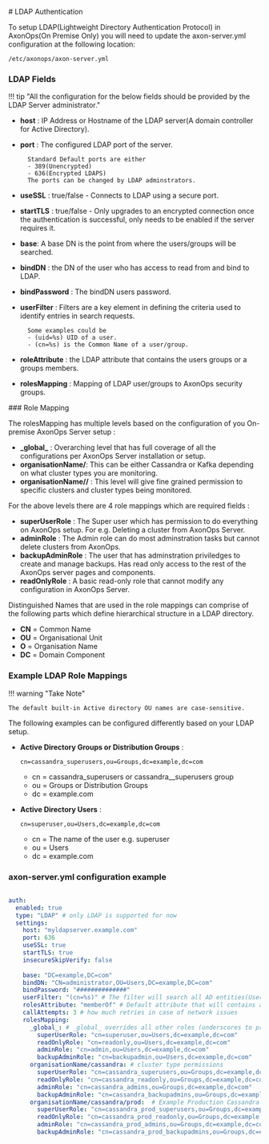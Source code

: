 # LDAP Authentication

To setup LDAP(Lightweight Directory Authentication Protocol) in AxonOps(On Premise Only) you will need to update the axon-server.yml configuration at the following location:

```/etc/axonops/axon-server.yml```


### LDAP Fields

!!! tip "All the configuration for the below fields should be provided by the LDAP Server administrator."

  - **host** : IP Address or Hostname of the LDAP server(A domain controller for Active Directory).
  - **port** : The configured LDAP port of the server.

          Standard Default ports are either 
          - 389(Unencrypted) 
          - 636(Encrypted LDAPS)
          The ports can be changed by LDAP adminstrators.

  - **useSSL** : true/false - Connects to LDAP using a secure port.
  - **startTLS** : true/false - Only upgrades to an encrypted connection once the authentication is successful, only needs to be enabled if the server requires it.
  - **base**: A base DN is the point from where the users/groups will be searched. 
  - **bindDN** : the DN of the user who has access to read from and bind to LDAP.
  - **bindPassword** : The bindDN users password.
  - **userFilter** : Filters are a key element in defining the criteria used to identify entries in search requests.
                 
          Some examples could be 
          - (uid=%s) UID of a user.
          - (cn=%s) is the Common Name of a user/group.

  - **roleAttribute** : the LDAP attribute that contains the users groups or a groups members.
  - **rolesMapping** : Mapping of LDAP user/groups to AxonOps security groups.

### Role Mapping

The rolesMapping has multiple levels based on the configuration of you On-premise AxonOps Server setup : 

  - **\_global\_** : Overarching level that has full coverage of all the configurations per AxonOps Server installation or setup.
  - **organisationName/<CLUSTER TYPE>**: This can be either Cassandra or Kafka depending on what cluster types you are monitoring.
  - **organisationName/<Cluster TYPE>/<CLUSTER NAME>** : This level will give fine grained permission to specific clusters and cluster types being monitored.

For the above levels there are 4 role mappings which are required fields :

  - **superUserRole** : The Super user which has permission to do everything on AxonOps setup. For e.g. Deleting a cluster from AxonOps Server.
  - **adminRole** : The Admin role can do most adminstration tasks but cannot delete clusters from AxonOps.
  - **backupAdminRole** : The user that has adminstration priviledges to create and manage backups. Has read only access to the rest of the AxonOps server pages and components.
  - **readOnlyRole** : A basic read-only role that cannot modify any configuration in AxonOps Server.

Distinguished Names that are used in the role mappings can comprise of the following parts which define hierarchical structure in a LDAP directory.

  - **CN** = Common Name
  - **OU** = Organisational Unit
  - **O** = Organisation Name
  - **DC** = Domain Component


### Example LDAP Role Mappings

!!! warning "Take Note"

    The default built-in Active directory OU names are case-sensitive.


The following examples can be configured differently based on your LDAP setup.

  - **Active Directory Groups or Distribution Groups** :
    
    ```cn=cassandra_superusers,ou=Groups,dc=example,dc=com```

    - cn = cassandra_superusers or cassandra_<ENV>_superusers group
    - ou = Groups or Distribution Groups
    - dc = example.com

  - **Active Directory Users** : 
    
    ```cn=superuser,ou=Users,dc=example,dc=com```

    - cn = The name of the user e.g. superuser
    - ou = Users
    - dc = example.com


### axon-server.yml configuration example

``` yaml

auth:
  enabled: true
  type: "LDAP" # only LDAP is supported for now
  settings:
    host: "myldapserver.example.com"
    port: 636
    useSSL: true
    startTLS: true
    insecureSkipVerify: false
    
    base: "DC=example,DC=com"   
    bindDN: "CN=administrator,OU=Users,DC=example,DC=com"
    bindPassword: "##############"
    userFilter: "(cn=%s)" # The filter will search all AD entities(Users, Groups, Ditributed Groups etc.)
    rolesAttribute: "memberOf" # Default attribute that will contains a user groups
    callAttempts: 3 # how much retries in case of network issues
    rolesMapping:
      _global_: # _global_ overrides all other roles (underscores to prevent confusion with an organisationName named 'global')
        superUserRole: "cn=superuser,ou=Users,dc=example,dc=com"
        readOnlyRole: "cn=readonly,ou=Users,dc=example,dc=com"
        adminRole: "cn=admin,ou=Users,dc=example,dc=com"
        backupAdminRole: "cn=backupadmin,ou=Users,dc=example,dc=com"
      organisationName/cassandra: # cluster type permissions
        superUserRole: "cn=cassandra_superusers,ou=Groups,dc=example,dc=com"
        readOnlyRole: "cn=cassandra_readonly,ou=Groups,dc=example,dc=com"
        adminRole: "cn=cassandra_admins,ou=Groups,dc=example,dc=com"
        backupAdminRole: "cn=cassandra_backupadmins,ou=Groups,dc=example,dc=com"
      organisationName/cassandra/prod:  # Example Production Cassandra cluster permissions
        superUserRole: "cn=cassandra_prod_superusers,ou=Groups,dc=example,dc=com"
        readOnlyRole: "cn=cassandra_prod_readonly,ou=Groups,dc=example,dc=com"
        adminRole: "cn=cassandra_prod_admins,ou=Groups,dc=example,dc=com"
        backupAdminRole: "cn=cassandra_prod_backupadmins,ou=Groups,dc=example,dc=com"
```